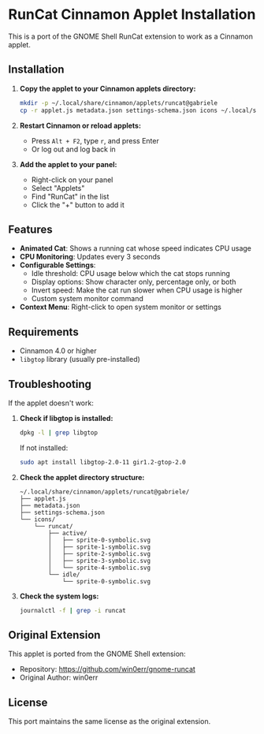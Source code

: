 # RunCat Cinnamon Applet Installation

This is a port of the GNOME Shell RunCat extension to work as a Cinnamon applet.

## Installation

1. **Copy the applet to your Cinnamon applets directory:**
   ```bash
   mkdir -p ~/.local/share/cinnamon/applets/runcat@gabriele
   cp -r applet.js metadata.json settings-schema.json icons ~/.local/share/cinnamon/applets/runcat@gabriele/
   ```

2. **Restart Cinnamon or reload applets:**
   - Press `Alt + F2`, type `r`, and press Enter
   - Or log out and log back in

3. **Add the applet to your panel:**
   - Right-click on your panel
   - Select "Applets"
   - Find "RunCat" in the list
   - Click the "+" button to add it

## Features

- **Animated Cat**: Shows a running cat whose speed indicates CPU usage
- **CPU Monitoring**: Updates every 3 seconds
- **Configurable Settings**:
  - Idle threshold: CPU usage below which the cat stops running
  - Display options: Show character only, percentage only, or both
  - Invert speed: Make the cat run slower when CPU usage is higher
  - Custom system monitor command
- **Context Menu**: Right-click to open system monitor or settings

## Requirements

- Cinnamon 4.0 or higher
- `libgtop` library (usually pre-installed)

## Troubleshooting

If the applet doesn't work:

1. **Check if libgtop is installed:**
   ```bash
   dpkg -l | grep libgtop
   ```
   If not installed:
   ```bash
   sudo apt install libgtop-2.0-11 gir1.2-gtop-2.0
   ```

2. **Check the applet directory structure:**
   ```
   ~/.local/share/cinnamon/applets/runcat@gabriele/
   ├── applet.js
   ├── metadata.json
   ├── settings-schema.json
   └── icons/
       └── runcat/
           ├── active/
           │   ├── sprite-0-symbolic.svg
           │   ├── sprite-1-symbolic.svg
           │   ├── sprite-2-symbolic.svg
           │   ├── sprite-3-symbolic.svg
           │   └── sprite-4-symbolic.svg
           └── idle/
               └── sprite-0-symbolic.svg
   ```

3. **Check the system logs:**
   ```bash
   journalctl -f | grep -i runcat
   ```

## Original Extension

This applet is ported from the GNOME Shell extension:
- Repository: https://github.com/win0err/gnome-runcat
- Original Author: win0err

## License

This port maintains the same license as the original extension. 